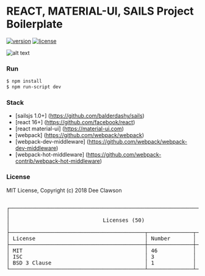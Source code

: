 # REACT, MATERIAL-UI, SAILS Project Boilerplate 
[![version][version-badge]][CHANGELOG] [![license][license-badge]][LICENSE]

![alt text](https://s3.amazonaws.com/creativetim_bucket/products/71/original/opt_mdr_thumbnail.jpg "Material Dashboard Free React")

### Run

```sh
$ npm install
$ npm run-script dev
```

### Stack

+ [sailsjs 1.0+] (https://github.com/balderdashy/sails)
+ [react 16+] (https://github.com/facebook/react)
+ [react material-ui] (https://material-ui.com)
+ [webpack] (https://github.com/webpack/webpack)
+ [webpack-dev-middleware] (https://github.com/webpack/webpack-dev-middleware)
+ [webpack-hot-middleware] (https://github.com/webpack-contrib/webpack-hot-middleware)


### License

MIT License, Copyright (c) 2018 Dee Clawson


<pre>
<!-- language: lang-none -->
┌────────────────────────────────────────────────────────────────────────┐
│                                                                        │
│                             Licenses (50)                              │
│                                                                        │
├──────────────────────────────────────────┬──────────────┬──────────────┤
│ License                                  │ Number       │ %            │
├──────────────────────────────────────────┼──────────────┼──────────────┤
│ MIT                                      │ 46           │ 92           │
│ ISC                                      │ 3            │ 6            │
│ BSD 3 Clause                             │ 1            │ 2            │
└──────────────────────────────────────────┴──────────────┴──────────────┘
</pre>


[CHANGELOG]: ./package.json
[LICENSE]: ./LICENSE
[version-badge]: https://img.shields.io/badge/version-0.0.2-blue.svg
[license-badge]: https://img.shields.io/badge/license-MIT-blue.svg